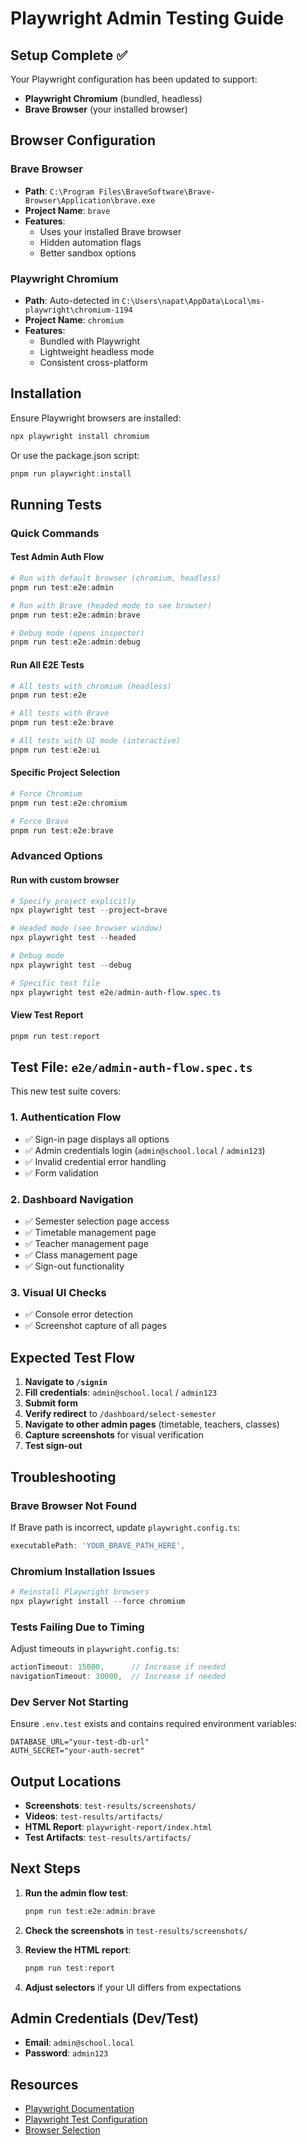 # Playwright Admin Testing Guide

## Setup Complete ✅

Your Playwright configuration has been updated to support:
- **Playwright Chromium** (bundled, headless)
- **Brave Browser** (your installed browser)

## Browser Configuration

### Brave Browser
- **Path**: `C:\Program Files\BraveSoftware\Brave-Browser\Application\brave.exe`
- **Project Name**: `brave`
- **Features**: 
  - Uses your installed Brave browser
  - Hidden automation flags
  - Better sandbox options

### Playwright Chromium
- **Path**: Auto-detected in `C:\Users\napat\AppData\Local\ms-playwright\chromium-1194`
- **Project Name**: `chromium`
- **Features**:
  - Bundled with Playwright
  - Lightweight headless mode
  - Consistent cross-platform

## Installation

Ensure Playwright browsers are installed:
```powershell
npx playwright install chromium
```

Or use the package.json script:
```powershell
pnpm run playwright:install
```

## Running Tests

### Quick Commands

#### Test Admin Auth Flow
```powershell
# Run with default browser (chromium, headless)
pnpm run test:e2e:admin

# Run with Brave (headed mode to see browser)
pnpm run test:e2e:admin:brave

# Debug mode (opens inspector)
pnpm run test:e2e:admin:debug
```

#### Run All E2E Tests
```powershell
# All tests with chromium (headless)
pnpm run test:e2e

# All tests with Brave
pnpm run test:e2e:brave

# All tests with UI mode (interactive)
pnpm run test:e2e:ui
```

#### Specific Project Selection
```powershell
# Force Chromium
pnpm run test:e2e:chromium

# Force Brave
pnpm run test:e2e:brave
```

### Advanced Options

#### Run with custom browser
```powershell
# Specify project explicitly
npx playwright test --project=brave

# Headed mode (see browser window)
npx playwright test --headed

# Debug mode
npx playwright test --debug

# Specific test file
npx playwright test e2e/admin-auth-flow.spec.ts
```

#### View Test Report
```powershell
pnpm run test:report
```

## Test File: `e2e/admin-auth-flow.spec.ts`

This new test suite covers:

### 1. Authentication Flow
- ✅ Sign-in page displays all options
- ✅ Admin credentials login (`admin@school.local` / `admin123`)
- ✅ Invalid credential error handling
- ✅ Form validation

### 2. Dashboard Navigation
- ✅ Semester selection page access
- ✅ Timetable management page
- ✅ Teacher management page
- ✅ Class management page
- ✅ Sign-out functionality

### 3. Visual UI Checks
- ✅ Console error detection
- ✅ Screenshot capture of all pages

## Expected Test Flow

1. **Navigate to `/signin`**
2. **Fill credentials**: `admin@school.local` / `admin123`
3. **Submit form**
4. **Verify redirect** to `/dashboard/select-semester`
5. **Navigate to other admin pages** (timetable, teachers, classes)
6. **Capture screenshots** for visual verification
7. **Test sign-out**

## Troubleshooting

### Brave Browser Not Found
If Brave path is incorrect, update `playwright.config.ts`:
```typescript
executablePath: 'YOUR_BRAVE_PATH_HERE',
```

### Chromium Installation Issues
```powershell
# Reinstall Playwright browsers
npx playwright install --force chromium
```

### Tests Failing Due to Timing
Adjust timeouts in `playwright.config.ts`:
```typescript
actionTimeout: 15000,      // Increase if needed
navigationTimeout: 30000,  // Increase if needed
```

### Dev Server Not Starting
Ensure `.env.test` exists and contains required environment variables:
```env
DATABASE_URL="your-test-db-url"
AUTH_SECRET="your-auth-secret"
```

## Output Locations

- **Screenshots**: `test-results/screenshots/`
- **Videos**: `test-results/artifacts/`
- **HTML Report**: `playwright-report/index.html`
- **Test Artifacts**: `test-results/artifacts/`

## Next Steps

1. **Run the admin flow test**:
   ```powershell
   pnpm run test:e2e:admin:brave
   ```

2. **Check the screenshots** in `test-results/screenshots/`

3. **Review the HTML report**:
   ```powershell
   pnpm run test:report
   ```

4. **Adjust selectors** if your UI differs from expectations

## Admin Credentials (Dev/Test)

- **Email**: `admin@school.local`
- **Password**: `admin123`

## Resources

- [Playwright Documentation](https://playwright.dev)
- [Playwright Test Configuration](https://playwright.dev/docs/test-configuration)
- [Browser Selection](https://playwright.dev/docs/browsers)
